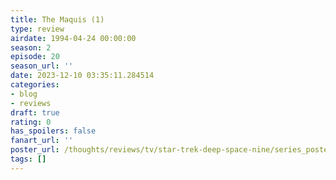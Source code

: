 ```yaml
---
title: The Maquis (1)
type: review
airdate: 1994-04-24 00:00:00
season: 2
episode: 20
season_url: ''
date: 2023-12-10 03:35:11.284514
categories:
- blog
- reviews
draft: true
rating: 0
has_spoilers: false
fanart_url: ''
poster_url: /thoughts/reviews/tv/star-trek-deep-space-nine/series_poster.jpg
tags: []
---
```


